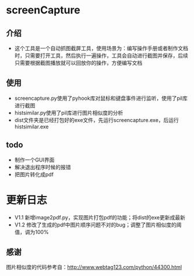 # screenCapture
## 介绍
- 这个工具是一个自动抓图截屏工具，使用场景为：编写操作手册或者制作文档时，只需要打开工具，然后执行一遍操作，工具会自动进行截图并保存，后续只需要根据截图播放就可以回放你的操作，方便编写文档


## 使用
- screencapture.py使用了pyhook库对鼠标和键盘事件进行监听，使用了pil库进行截图
- histsimilar.py使用了pil库进行图片相似度的分析
- dist文件夹是已经打包好的exe文件，先运行screencapture.exe，后运行histsimilar.exe

## todo
- 制作一个GUI界面
- 解决退出程序时候的报错
- 把图片转化成pdf

# 更新日志
- V1.1 新增image2pdf.py，实现图片打包pdf的功能；将dist的exe更新成最新
- V1.2 修改了生成的pdf中图片顺序问题不对的bug；调整了图片相似度的阈值，调为100%

## 感谢
图片相似度的代码参考自：http://www.webtag123.com/python/44300.html

